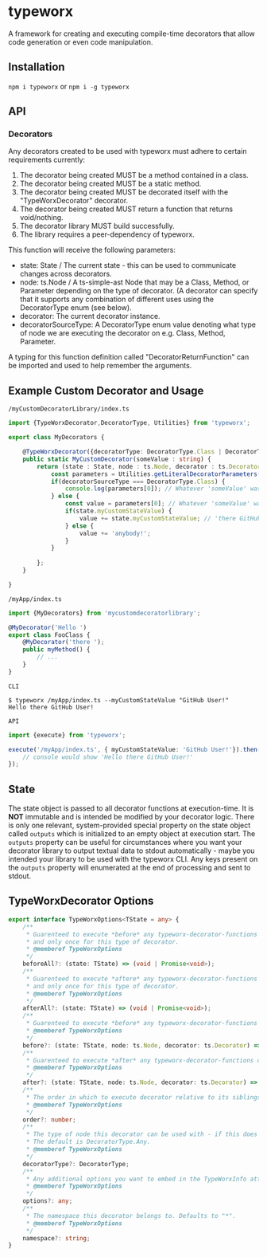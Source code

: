 # typeworx

A framework for creating and executing compile-time decorators that allow code generation or even code manipulation.

## Installation
`npm i typeworx` or `npm i -g typeworx`


## API

### Decorators
Any decorators created to be used with typeworx must adhere to certain requirements currently:
1. The decorator being created MUST be a method contained in a class.
2. The decorator being created MUST be a static method.
3. The decorator being created MUST be decorated itself with the "TypeWorxDecorator" decorator.
4. The decorator being created MUST return a function that returns void/nothing.
5. The decorator library MUST build successfully.
6. The library requires a peer-dependency of typeworx.

This function will receive the following parameters:
- state: State / The current state - this can be used to communicate changes across decorators.
- node: ts.Node / A ts-simple-ast Node that may be a Class, Method, or Parameter depending on the type of decorator. (A decorator can specify that it supports any combination of different uses using the DecoratorType enum (see below).
- decorator: The current decorator instance.
- decoratorSourceType: A DecoratorType enum value denoting what type of node we are executing the decorator on e.g. Class, Method, Parameter.

A typing for this function definition called "DecoratorReturnFunction" can be imported and used to help remember the arguments.


## Example Custom Decorator and Usage
`/myCustomDecoratorLibrary/index.ts`
```ts
import {TypeWorxDecorator,DecoratorType, Utilities} from 'typeworx';

export class MyDecorators {

    @TypeWorxDecorator({decoratorType: DecoratorType.Class | DecoratorType.Method})
    public static MyCustomDecorator(someValue : string) {
        return (state : State, node : ts.Node, decorator : ts.Decorator, decoratorSourceType : DecoratorType) => {
            const parameters = Utilities.getLiteralDecoratorParameters(decorator);
            if(decoratorSourceType === DecoratorType.Class) {
                console.log(parameters[0]); // Whatever 'someValue' was.
            } else {
                const value = parameters[0]; // Whatever 'someValue' was.                
                if(state.myCustomStateValue) {
                    value += state.myCustomStateValue; // 'there GitHub User!'
                } else {
                    value += 'anybody!';
                }
            }
            
        };
    }

}
```
`/myApp/index.ts`
```ts
import {MyDecorators} from 'mycustomdecoratorlibrary';

@MyDecorator('Hello ')
export class FooClass {
    @MyDecorator('there ');
    public myMethod() {
        // ...
    }
}
```

`CLI`
```
$ typeworx /myApp/index.ts --myCustomStateValue "GitHub User!"
Hello there GitHub User!
```

`API`
```ts
import {execute} from 'typeworx';

execute('/myApp/index.ts', { myCustomStateValue: 'GitHub User!'}).then((state)=>{
    // console would show 'Hello there GitHub User!'
});
```

## State

The state object is passed to all decorator functions at execution-time. It is **NOT** immutable and is intended be modified by your decorator logic. There is only one relevant, system-provided special property on the state object called `outputs` which is initialized to an empty object at execution start. The `outputs` property can be useful for circumstances where you want your decorator library to output textual data to stdout automatically - maybe you intended your library to be used with the typeworx CLI. Any keys present on the `outputs` property will enumerated at the end of processing and sent to stdout.

## TypeWorxDecorator Options

```ts
export interface TypeWorxOptions<TState = any> {
    /**
     * Guarenteed to execute *before* any typeworx-decorator-functions on the children of this node
     * and only once for this type of decorator.
     * @memberof TypeWorxOptions
     */
    beforeAll?: (state: TState) => (void | Promise<void>);
    /**
     * Guarenteed to execute *aftere* any typeworx-decorator-functions on the children of this node
     * and only once for this type of decorator.
     * @memberof TypeWorxOptions
     */
    afterAll?: (state: TState) => (void | Promise<void>);
    /**
     * Guarenteed to execute *before* any typeworx-decorator-functions on the children of this node.
     * @memberof TypeWorxOptions
     */
    before?: (state: TState, node: ts.Node, decorator: ts.Decorator) => (void | Promise<void>);
    /**
     * Guarenteed to execute *after* any typeworx-decorator-functions on the children of this node.
     * @memberof TypeWorxOptions
     */
    after?: (state: TState, node: ts.Node, decorator: ts.Decorator) => (void | Promise<void>);
    /**
     * The order in which to execute decorator relative to its siblings. Use -1 for guarenteed first. Default is 0.
     * @memberof TypeWorxOptions
     */
    order?: number;
    /**
     * The type of node this decorator can be used with - if this does not match the type of node at execution-time an error will occur.
     * The default is DecoratorType.Any.
     * @memberof TypeWorxOptions
     */
    decoratorType?: DecoratorType;
    /**
     * Any additional options you want to embed in the TypeWorxInfo attached to the decorator at compile-time.
     * @memberof TypeWorxOptions
     */
    options?: any;
    /**
     * The namespace this decorator belongs to. Defaults to "*".
     * @memberof TypeWorxOptions
     */
    namespace?: string;
}
```



